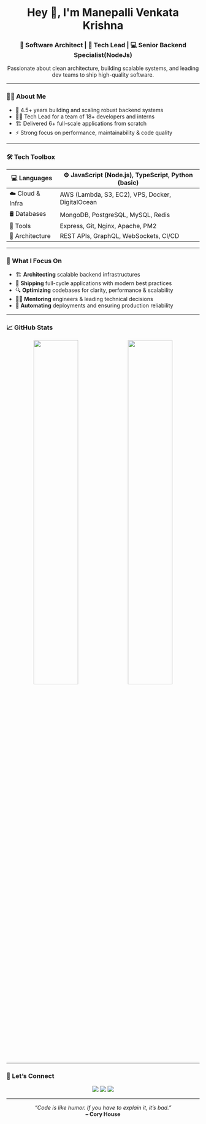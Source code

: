 <h1 align="center">Hey 👋, I'm Manepalli Venkata Krishna</h1>
<h3 align="center">🚀 Software Architect | 🧠 Tech Lead | 💻 Senior Backend Specialist(NodeJs)</h3>

<p align="center">
  Passionate about clean architecture, building scalable systems, and leading dev teams to ship high-quality software.
</p>

---

### 🧑‍💻 About Me

- 🧩 4.5+ years building and scaling robust backend systems
- 👨‍💼 Tech Lead for a team of 18+ developers and interns
- 🏗️ Delivered 6+ full-scale applications from scratch
- ⚡ Strong focus on performance, maintainability & code quality

---

### 🛠️ Tech Toolbox

| 💻 Languages     | ⚙️ JavaScript (Node.js), TypeScript, Python (basic) |
|------------------|-----------------------------------------------------|
| ☁️ Cloud & Infra | AWS (Lambda, S3, EC2), VPS, Docker, DigitalOcean    |
| 🛢️ Databases     | MongoDB, PostgreSQL, MySQL, Redis                   |
| 🧰 Tools         | Express, Git, Nginx, Apache, PM2                    |
| 🔗 Architecture  | REST APIs, GraphQL, WebSockets, CI/CD               |

---

### 📌 What I Focus On

- 🏗️ **Architecting** scalable backend infrastructures
- 🚀 **Shipping** full-cycle applications with modern best practices
- 🔍 **Optimizing** codebases for clarity, performance & scalability
- 👨‍🏫 **Mentoring** engineers & leading technical decisions
- 🧪 **Automating** deployments and ensuring production reliability

---

### 📈 GitHub Stats

<p align="center">
  <img src="https://github-readme-stats.vercel.app/api?username=venkatakrishna143&show_icons=true&theme=tokyonight&hide_title=false" width="48%" />
  <img src="https://github-readme-stats.vercel.app/api/top-langs/?username=venkatakrishna143&layout=compact&theme=tokyonight" width="48%" />
</p>


---

### 🤝 Let’s Connect

<p align="center">
  <a href="https://www.linkedin.com/in/manepalli-venkata-krishna-86674a1a0"><img src="https://img.shields.io/badge/LinkedIn-blue?style=flat&logo=linkedin"></a>
  <a href="https://srikrishnainfo.netlify.app/"><img src="https://img.shields.io/badge/Portfolio-000?style=flat&logo=firefox-browser&logoColor=white"></a>
  <a href="mailto:srivenkatakrishna147@gmail.com"><img src="https://img.shields.io/badge/Email-D14836?style=flat&logo=gmail&logoColor=white"></a>
</p>

---

<p align="center">
  <em>“Code is like humor. If you have to explain it, it’s bad.”</em><br/>
  <strong>– Cory House</strong>
</p>
